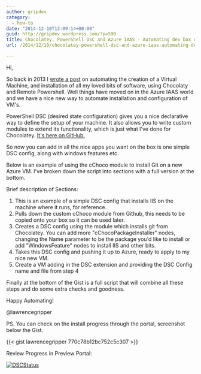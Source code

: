 ```yaml
---
author: gripdev
category:
  - how-to
date: "2014-12-10T13:09:14+00:00"
guid: http://gripdev.wordpress.com/?p=590
title: Chocolatey, PowerShell DSC and Azure IAAS - Automating dev box creation
url: /2014/12/10/chocolatey-powershell-dsc-and-azure-iaas-automating-dev-box-creation/

---
```

Hi,

So back in 2013 I [wrote a post](http://wp.me/p1He68-5u) on automating the creation of a Virtual Machine, and installation of all my loved bits of software, using Chocolaty and Remote Powershell. Well things have moved on in the Azure IAAS world and we have a nice new way to automate installation and configuration of VM's.

PowerShell DSC (desired state configuration) gives you a nice declarative way to define the setup of your machine. It also allows you to write custom modules to extend its functionality, which is just what I've done for Chocolatey. [It's here on GitHub.](https://github.com/PowerShellOrg/cChoco)

So now you can add in all the nice apps you want on the box is one simple DSC config, along with windows features etc.

Below is an example of using the cChoco module to install Git on a new Azure VM. I've broken down the script into sections with a full version at the bottom.

Brief description of Sections:

1. This is an example of a simple DSC config that installs IIS on the machine where it runs, for reference.
1. Pulls down the custom cChoco module from Github, this needs to be copied onto your box so it can be used later.
1. Creates a DSC config using the module which installs git from Chocolatey. You can add more "cChocoPackageInstaller" nodes, changing the Name parameter to be the package you'd like to install or add "WindowsFeature" nodes to install IIS and other bits.
1. Takes this DSC config and pushing it up to Azure, ready to apply to my nice new VM.
1. Create a VM adding in the DSC extension and providing the DSC Config name and file from step 4

Finally at the bottom of the Gist is a full script that will combine all these steps and do some extra checks and goodness.

Happy Automating!

@lawrencegripper

PS. You can check on the install progress through the portal, screenshot below the Gist.

{{< gist lawrencegripper 770c78b12bc752c5c307 >}}

Review Progress in Preview Portal:

[![DSCStatus](/wp-content/uploads/2014/12/dscstatus.png?w=300)](/wp-content/uploads/2014/12/dscstatus.png)
